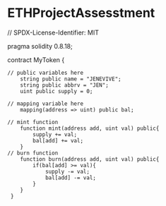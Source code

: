 # ETHProjectAssesstment


// SPDX-License-Identifier: MIT

pragma solidity 0.8.18;

contract MyToken {
    
    // public variables here
        string public name = "JENEVIVE";
        string public abbrv = "JEN";
        uint public supply = 0;

    // mapping variable here
        mapping(address => uint) public bal;

    // mint function
        function mint(address add, uint val) public{
            supply += val;
            bal[add] += val;
        }
    // burn function
        function burn(address add, uint val) public{
            if(bal[add] >= val){
                supply -= val;
                bal[add] -= val;
            }
        }
     }
